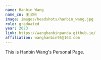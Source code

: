 ```yaml
---
name: Hanbin Wang
name_cn: 王汉彬
image: images/headshots/hanbin_wang.jpg
role: graduated
year: 2023
link: https://wanghanbinpanda.github.io/
affiliation: wanghanbin95@163.com
---
```


This is Hanbin Wang's Personal Page.